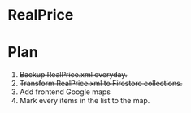 # RealPrice

# Plan
1. ~~Backup RealPrice.xml everyday.~~
2. ~~Transform RealPrice.xml to Firestore collections.~~
3. Add frontend Google maps
4. Mark every items in the list to the map.
